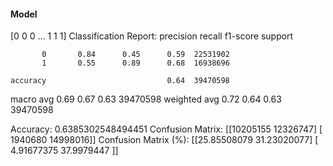 #### Model
[0 0 0 ... 1 1 1]
Classification Report:
              precision    recall  f1-score   support

           0       0.84      0.45      0.59  22531902
           1       0.55      0.89      0.68  16938696

    accuracy                           0.64  39470598
   macro avg       0.69      0.67      0.63  39470598
weighted avg       0.72      0.64      0.63  39470598

Accuracy: 0.6385302548494451
Confusion Matrix:
[[10205155 12326747]
 [ 1940680 14998016]]
Confusion Matrix (%):
[[25.85508079 31.23020077]
 [ 4.91677375 37.9979447 ]]
